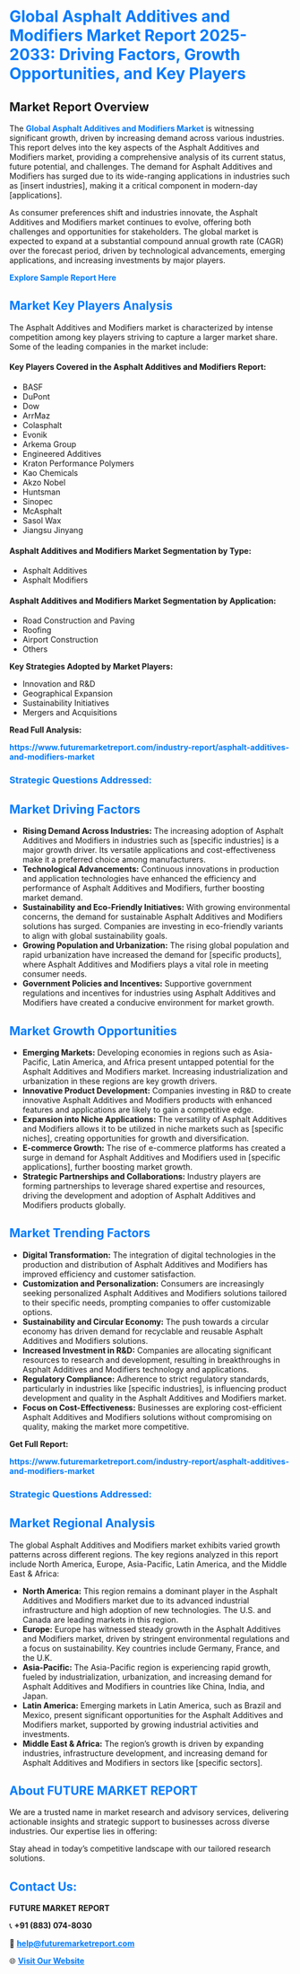 <h1 style="color: #007BFF;">Global Asphalt Additives and Modifiers Market Report 2025-2033: Driving Factors, Growth Opportunities, and Key Players</h1>

<section id="overview">
<h2>Market Report Overview</h2>
<p>The <a href="https://www.futuremarketreport.com/industry-report/asphalt-additives-and-modifiers-market" style="color: #007BFF; text-decoration: none;"><strong>Global Asphalt Additives and Modifiers Market</strong></a> is witnessing significant growth, driven by increasing demand across various industries. This report delves into the key aspects of the Asphalt Additives and Modifiers market, providing a comprehensive analysis of its current status, future potential, and challenges. The demand for Asphalt Additives and Modifiers has surged due to its wide-ranging applications in industries such as [insert industries], making it a critical component in modern-day [applications].</p>
<p>As consumer preferences shift and industries innovate, the Asphalt Additives and Modifiers market continues to evolve, offering both challenges and opportunities for stakeholders. The global market is expected to expand at a substantial compound annual growth rate (CAGR) over the forecast period, driven by technological advancements, emerging applications, and increasing investments by major players.</p>
</section>

<section id="overview">
<p><a href="https://www.futuremarketreport.com/request-sample/reportId=57386" style="color: #007BFF; text-decoration: none;"><strong>Explore Sample Report Here</strong></a></p>
</section>

<section id="key-players">
<h2 style="color: #007BFF;">Market Key Players Analysis</h2>
<p>The Asphalt Additives and Modifiers market is characterized by intense competition among key players striving to capture a larger market share. Some of the leading companies in the market include:</p>
<h4>Key Players Covered in the Asphalt Additives and Modifiers Report:</h4>
<ul><li>BASF</li><li>DuPont</li><li>Dow</li><li>ArrMaz</li><li>Colasphalt</li><li>Evonik</li><li>Arkema Group</li><li>Engineered Additives</li><li>Kraton Performance Polymers</li><li>Kao Chemicals</li><li>Akzo Nobel</li><li>Huntsman</li><li>Sinopec</li><li>McAsphalt</li><li>Sasol Wax</li><li>Jiangsu Jinyang</li></ul>
<h4>Asphalt Additives and Modifiers Market Segmentation by Type:</h4>
<ul><li>Asphalt Additives</li><li>Asphalt Modifiers</li></ul>

<h4>Asphalt Additives and Modifiers Market Segmentation by Application:</h4>
<ul><li>Road Construction and Paving</li><li>Roofing</li><li>Airport Construction</li><li>Others</li></ul>
<p><strong>Key Strategies Adopted by Market Players:</strong></p>
<ul>
<li>Innovation and R&D</li>
<li>Geographical Expansion</li>
<li>Sustainability Initiatives</li>
<li>Mergers and Acquisitions</li>
</ul>
</section>

<section>
<p><strong>Read Full Analysis: </strong></p><a href="https://www.futuremarketreport.com/industry-report/asphalt-additives-and-modifiers-market" style="color: #007BFF; text-decoration: none;"><strong>https://www.futuremarketreport.com/industry-report/asphalt-additives-and-modifiers-market</strong></a>
<h3 style="color: #007BFF;">Strategic Questions Addressed:</h3>
</section>

<section id="driving-factors">
<h2 style="color: #007BFF;">Market Driving Factors</h2>
<ul>
<li><strong>Rising Demand Across Industries:</strong> The increasing adoption of Asphalt Additives and Modifiers in industries such as [specific industries] is a major growth driver. Its versatile applications and cost-effectiveness make it a preferred choice among manufacturers.</li>
<li><strong>Technological Advancements:</strong> Continuous innovations in production and application technologies have enhanced the efficiency and performance of Asphalt Additives and Modifiers, further boosting market demand.</li>
<li><strong>Sustainability and Eco-Friendly Initiatives:</strong> With growing environmental concerns, the demand for sustainable Asphalt Additives and Modifiers solutions has surged. Companies are investing in eco-friendly variants to align with global sustainability goals.</li>
<li><strong>Growing Population and Urbanization:</strong> The rising global population and rapid urbanization have increased the demand for [specific products], where Asphalt Additives and Modifiers plays a vital role in meeting consumer needs.</li>
<li><strong>Government Policies and Incentives:</strong> Supportive government regulations and incentives for industries using Asphalt Additives and Modifiers have created a conducive environment for market growth.</li>
</ul>
</section>

<section id="growth-opportunities">
<h2 style="color: #007BFF;">Market Growth Opportunities</h2>
<ul>
<li><strong>Emerging Markets:</strong> Developing economies in regions such as Asia-Pacific, Latin America, and Africa present untapped potential for the Asphalt Additives and Modifiers market. Increasing industrialization and urbanization in these regions are key growth drivers.</li>
<li><strong>Innovative Product Development:</strong> Companies investing in R&D to create innovative Asphalt Additives and Modifiers products with enhanced features and applications are likely to gain a competitive edge.</li>
<li><strong>Expansion into Niche Applications:</strong> The versatility of Asphalt Additives and Modifiers allows it to be utilized in niche markets such as [specific niches], creating opportunities for growth and diversification.</li>
<li><strong>E-commerce Growth:</strong> The rise of e-commerce platforms has created a surge in demand for Asphalt Additives and Modifiers used in [specific applications], further boosting market growth.</li>
<li><strong>Strategic Partnerships and Collaborations:</strong> Industry players are forming partnerships to leverage shared expertise and resources, driving the development and adoption of Asphalt Additives and Modifiers products globally.</li>
</ul>
</section>

<section id="trending-factors">
<h2 style="color: #007BFF;">Market Trending Factors</h2>
<ul>
<li><strong>Digital Transformation:</strong> The integration of digital technologies in the production and distribution of Asphalt Additives and Modifiers has improved efficiency and customer satisfaction.</li>
<li><strong>Customization and Personalization:</strong> Consumers are increasingly seeking personalized Asphalt Additives and Modifiers solutions tailored to their specific needs, prompting companies to offer customizable options.</li>
<li><strong>Sustainability and Circular Economy:</strong> The push towards a circular economy has driven demand for recyclable and reusable Asphalt Additives and Modifiers solutions.</li>
<li><strong>Increased Investment in R&D:</strong> Companies are allocating significant resources to research and development, resulting in breakthroughs in Asphalt Additives and Modifiers technology and applications.</li>
<li><strong>Regulatory Compliance:</strong> Adherence to strict regulatory standards, particularly in industries like [specific industries], is influencing product development and quality in the Asphalt Additives and Modifiers market.</li>
<li><strong>Focus on Cost-Effectiveness:</strong> Businesses are exploring cost-efficient Asphalt Additives and Modifiers solutions without compromising on quality, making the market more competitive.</li>
</ul>
</section>

<section>
<p><strong>Get Full Report: </strong></p><a href="https://www.futuremarketreport.com/industry-report/asphalt-additives-and-modifiers-market" style="color: #007BFF; text-decoration: none;"><strong>https://www.futuremarketreport.com/industry-report/asphalt-additives-and-modifiers-market</strong></a>
<h3 style="color: #007BFF;">Strategic Questions Addressed:</h3>
</section>


<section id="regional-analysis">
<h2 style="color: #007BFF;">Market Regional Analysis</h2>
<p>The global Asphalt Additives and Modifiers market exhibits varied growth patterns across different regions. The key regions analyzed in this report include North America, Europe, Asia-Pacific, Latin America, and the Middle East & Africa:</p>
<ul>
<li><strong>North America:</strong> This region remains a dominant player in the Asphalt Additives and Modifiers market due to its advanced industrial infrastructure and high adoption of new technologies. The U.S. and Canada are leading markets in this region.</li>
<li><strong>Europe:</strong> Europe has witnessed steady growth in the Asphalt Additives and Modifiers market, driven by stringent environmental regulations and a focus on sustainability. Key countries include Germany, France, and the U.K.</li>
<li><strong>Asia-Pacific:</strong> The Asia-Pacific region is experiencing rapid growth, fueled by industrialization, urbanization, and increasing demand for Asphalt Additives and Modifiers in countries like China, India, and Japan.</li>
<li><strong>Latin America:</strong> Emerging markets in Latin America, such as Brazil and Mexico, present significant opportunities for the Asphalt Additives and Modifiers market, supported by growing industrial activities and investments.</li>
<li><strong>Middle East & Africa:</strong> The region’s growth is driven by expanding industries, infrastructure development, and increasing demand for Asphalt Additives and Modifiers in sectors like [specific sectors].</li>
</ul>
</section>

<footer>
<h2 style="color: #007BFF;">About FUTURE MARKET REPORT</h2>
<p>We are a trusted name in market research and advisory services, delivering actionable insights and strategic support to businesses across diverse industries. Our expertise lies in offering:</p>

<p>Stay ahead in today’s competitive landscape with our tailored research solutions.</p>

<h2 style="color: #007BFF;">Contact Us:</h2>
<p><strong>FUTURE MARKET REPORT</strong></p>
<p>📞 <strong>+91 (883) 074-8030</strong></p>
<p>📧 <strong><a href="mailto:help@futuremarketreport.com" style="color: #007BFF;">help@futuremarketreport.com</a></strong></p>
<p>🌐 <strong><a href="https://www.futuremarketreport.com/" style="color: #007BFF;">Visit Our Website</a></strong></p>
</footer>